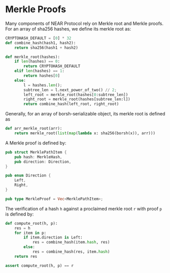# Merkle Proofs

<!-- cspell:ignore CRYPTOHASH elif -->
Many components of NEAR Protocol rely on Merkle root and Merkle proofs. For an array of sha256 hashes, we define its
merkle root as:

```python
CRYPTOHASH_DEFAULT = [0] * 32
def combine_hash(hash1, hash2):
    return sha256(hash1 + hash2)

def merkle_root(hashes):
    if len(hashes) == 0:
        return CRYPTOHASH_DEFAULT
    elif len(hashes) == 1:
        return hashes[0]
    else:
        l = hashes.len();
        subtree_len = l.next_power_of_two() // 2;
        left_root = merkle_root(hashes[0:subtree_len])
        right_root = merkle_root(hashes[subtree_len:l])
        return combine_hash(left_root, right_root)
```

Generally, for an array of borsh-serializable object, its merkle root is defined as

```python
def arr_merkle_root(arr):
    return merkle_root(list(map(lambda x: sha256(borsh(x)), arr)))
```

A Merkle proof is defined by:

```rust
pub struct MerklePathItem {
    pub hash: MerkleHash,
    pub direction: Direction,
}

pub enum Direction {
    Left,
    Right,
}

pub type MerkleProof = Vec<MerklePathItem>;
```

The verification of a hash `h` against a proclaimed merkle root `r` with proof `p` is defined by:

```python
def compute_root(h, p):
    res = h
    for item in p:
        if item.direction is Left:
            res = combine_hash(item.hash, res)
        else:
            res = combine_hash(res, item.hash)
    return res

assert compute_root(h, p) == r
```
